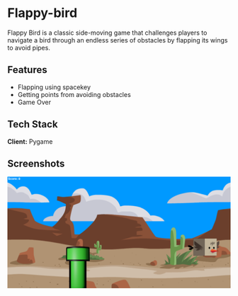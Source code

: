 # Flappy-bird
Flappy Bird is a classic side-moving game that challenges players to navigate a bird through an endless series of obstacles by flapping its wings to avoid pipes.

## Features
- Flapping using spacekey
- Getting points from avoiding obstacles
- Game Over







## Tech Stack

**Client:** Pygame



## Screenshots

![preview](https://raw.githubusercontent.com/Deffo0/Flappy-bird/main/Resources/preview.png?token=GHSAT0AAAAAACAXNWXOHXOUNW5WPGP2FA6GZBPKWCQ)

